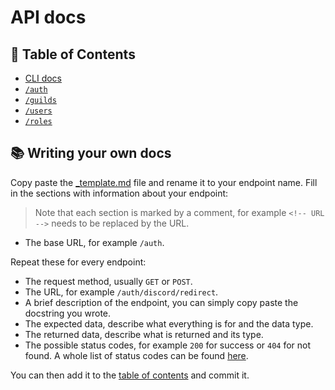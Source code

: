 # API docs

## 📝 Table of Contents

- [CLI docs](./cli.md)
- [`/auth`](./auth.md)
- [`/guilds`](./guilds.md)
- [`/users`](./users.md)
- [`/roles`](./roles.md)

## 📚 Writing your own docs

Copy paste the [_template.md](./_template.md) file and rename it to your endpoint name. Fill in the sections with information about your endpoint:

> Note that each section is marked by a comment, for example ``<!-- URL -->`` needs to be replaced by the URL.

- The base URL, for example ``/auth``.

Repeat these for every endpoint:

- The request method, usually ``GET`` or ``POST``.
- The URL, for example ``/auth/discord/redirect``.
- A brief description of the endpoint, you can simply copy paste the docstring you wrote.
- The expected data, describe what everything is for and the data type.
- The returned data, describe what is returned and its type.
- The possible status codes, for example ``200`` for success or ``404`` for not found. A whole list of status codes can be found [here](https://en.wikipedia.org/wiki/List_of_HTTP_status_codes).

You can then add it to the [table of contents](#-table-of-contents) and commit it.
